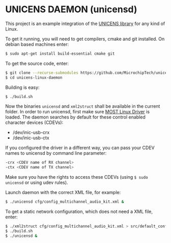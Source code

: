 # UNICENS DAEMON (unicensd)

This project is an example integration of the [UNICENS library](https://github.com/MicrochipTech/unicens) for any kind of Linux.

To get it running, you will need to get compilers, cmake and git installed. On debian based machines enter:
```bash
$ sudo apt-get install build-essential cmake git
```

To get the source code, enter:
```bash
$ git clone --recurse-submodules https://github.com/MicrochipTech/unicens-linux-daemon.git
$ cd unicens-linux-daemon
```

Building is easy:
```bash
$ ./build.sh
```

Now the binaries `unicensd` and `xml2struct` shall be available in the current folder.
In order to run unicensd, first make sure [MOST Linux Driver](https://github.com/microchip-ais/linux) is loaded.
The daemon searches by default for these control enabled character devices (CDEVs):

 - /dev/inic-usb-crx
 - /dev/inic-usb-ctx

If you configured the driver in a different way, you can pass your CDEV names to unicensd by command line parameter:
```bash
-crx <CDEV name of RX channel>
-ctx <CDEV name of TX channel>
```

Make sure you have the rights to access these CDEVs (using `$ sudo unicensd` or using udev rules).

Launch daemon with the correct XML file, for example:
```bash
$ ./unicensd cfg/config_multichannel_audio_kit.xml &
```

To get a static network configuration, which does not need a XML file, enter:
```bash
$ ./xml2struct cfg/config_multichannel_audio_kit.xml > src/default_config.c
$ ./build.sh
$ ./unicensd &
```
